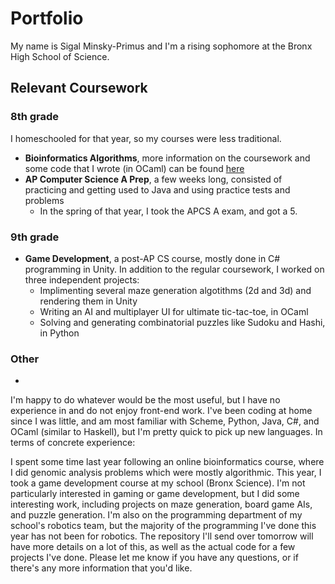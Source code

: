 # Portfolio

My name is Sigal Minsky-Primus and I'm a rising sophomore at the Bronx High School of Science.

## Relevant Coursework

### 8th grade

I homeschooled for that year, so my courses were less traditional.

- **Bioinformatics Algorithms**, more information on the coursework and some code that I wrote (in OCaml) can be found [here](https://github.com/sigalrmp/Bioinformatics-Portfolio)
- **AP Computer Science A Prep**, a few weeks long, consisted of practicing and getting used to Java and using practice tests and problems
  -   In the spring of that year, I took the APCS A exam, and got a 5.
  
### 9th grade

- **Game Development**, a post-AP CS course, mostly done in C# programming in Unity. In addition to the regular coursework, I worked on three independent projects:
  - Implimenting several maze generation algotithms (2d and 3d) and rendering them in Unity
  - Writing an AI and multiplayer UI for ultimate tic-tac-toe, in OCaml
  - Solving and generating combinatorial puzzles like Sudoku and Hashi, in Python

### Other

- 


I'm happy to do whatever would be the most useful, but I have no experience in and do not enjoy front-end work. I've been coding at home since I was little, and am most familiar with Scheme, Python, Java, C#, and OCaml (similar to Haskell), but I'm pretty quick to pick up new languages. In terms of concrete experience:

I spent some time last year following an online bioinformatics course, where I did genomic analysis problems which were mostly algorithmic. 
This year, I took a game development course at my school (Bronx Science). I'm not particularly interested in gaming or game development, but I did some interesting work, including projects on maze generation, board game AIs, and puzzle generation. 
I'm also on the programming department of my school's robotics team, but the majority of the programming I've done this year has not been for robotics. 
The repository I'll send over tomorrow will have more details on a lot of this, as well as the actual code for a few projects I've done. Please let me know if you have any questions, or if there's any more information that you'd like.
